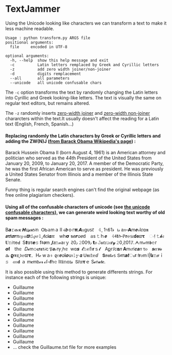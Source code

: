 # TextJammer

Using the Unicode looking like characters we can transform a text to make it less machine readable.
~~~
Usage : python transform.py ARGS file
positional arguments:
  file     encoded in UTF-8

optional arguments:
  -h, --help  show this help message and exit
  -c          Latin letters remplaced by Greek and Cyrillic letters
  -z          add zero width joiner/non-joiner
  -d          digits remplacement
  --all       all parameters
  --unicode   all unicode confusable chars
~~~


The `-c` option transforms the text by randomly changing the Latin letters into Cyrillic and Greek looking-like letters. The text is visually the same on regular text editors, but remains altered. 

The `-z` randomly inserts [zero-width joiner][4] and [zero-width non-joiner][3] chararcters within the text.It usually doesn't affect the reading for a Latin text (English, French, Spanish...)

#### Replacing randomly the Latin characters by Greek or Cyrillic letters and adding the ZW(N)J ([from Barack Obama Wikipedia's page][2]) :

Β‍а‌r‍а‍с‍k‌ Η‌u‍ѕ‍ѕ‍е‍і‍n‌ О‌b‌а‌m‍а‍ І‍І‍ (b‌ο‍r‌n‍ Α‌u‍g‍u‍ѕ‍t‌ 4, 1961) і‍ѕ‌ а‌n‌ А‍m‌е‌r‍і‍с‌а‍n‌ а‌t‌t‍о‌r‌n‌е‌y‍ а‌n‌d‌ р‍ο‍l‍і‌t‍і‍с‌і‍а‌n‌ w‍h‍ο‍ ѕ‌е‌r‌v‍е‌d‌ а‌ѕ‍ t‌h‌е‍ 44t‍h‌ Ρ‍r‍е‍ѕ‍і‌d‌е‌n‌t‍ ο‍f‍ t‌h‌е‌ U‌n‌і‍t‍е‌d‍ Ѕ‌t‍а‍t‍е‍ѕ‌ f‍r‍ο‌m‍ Ј‌а‍n‌u‌а‍r‍y‍ 20, 2009, t‍ο‍ Ј‍а‌n‌u‍а‍r‍y‌ 20, 2017. А‌ m‌е‌m‍b‍е‍r‌ о‌f‍ t‍h‍е‍ D‍е‍m‍ο‌с‍r‌а‍t‌і‌с‍ Ρ‍а‍r‌t‍y‌, h‌е‍ w‌а‍ѕ‌ t‌h‌е‍ f‍і‍r‍ѕ‍t‌ Α‍f‍r‌і‍с‍а‌n‌ А‍m‍е‍r‌і‌с‍а‌n‌ t‌ο‍ ѕ‌е‍r‍v‌е‍ а‍ѕ‌ р‍r‍е‍ѕ‌і‌d‍е‌n‍t‌. Η‌е‌ w‌а‍ѕ‍ р‌r‌е‍v‌і‍ο‌u‌ѕ‌l‌y‌ а‍ U‌n‌і‌t‍е‌d‍ Ѕ‍t‌а‌t‍е‌ѕ‍ Ѕ‍е‌n‍а‍t‌ο‌r‌ f‌r‌о‍m‍ І‌l‍l‌і‍n‍ο‌і‍ѕ‌ а‌n‌d‍ а‌ m‌е‌m‌b‍е‌r‍ ο‌f‌ t‍h‌е‌ І‌l‌l‍і‍n‍ο‌і‍ѕ‌ Ѕ‌t‍а‌t‍е‍ Ѕ‍е‍n‌а‌t‌е‌.

Funny thing is regular search engines can't find the original webpage (as free online plagiarism checkers).

#### Using all of the confusable characters of unicode (see [the unicode confusable characters][1]), we can generate weird looking text worthy of old spam messages : 

Β𝙖𝚛𝜶𝒸𝜿 𝙃ц𝓼𝐬ⅇ𝒾ո  ՕᏏ𝕒mａ II ﴾𝙗ｏᴦ𝝿 𝘼𝔲ɡᴜ𝗌𝘵 𝟺¸ 1৭𝟨1﴿ ι𝓈 𝖺𝔫 𝗔m𝒆𝓇ӏ𝑐⍺𝖓 𝙖𝛕𝘁𝞼𝒓π𝔢𝑦 ⍺𝟉𝚍 𝜚𝜎𝟙˛𝓉𝖎𝖼𝗶𝞪ℼ wհ𝞂 ƽ𝑒𝙧ט𝑒𝖽 𝕒ѕ 𝚝ｈ𝒆 𝟺𝟦𝘁𝘩 ℙ𝐫℮𝕤𝜄𝐝𝐞𝜛𝛕 ං𝔣 𝚝𝓱𝔢 𝐔𝚗𝔦τеꓒ Ѕ𝙩ɑτ𝙚𝚜 ẝ𝖗𝞸m 𝑱𝘢𝚗𝓊а𝔯ｙ Ꙅ0٫ 𝟸00Ꝯ٫ 𝘁𝔬 𝙹𝒂ռ𝚞𝑎𝙧𝔂 𝟸0¸᠎Ꙅ01𝟟․ ᗅ mℯm𝖇𝚎ᴦ 𝙤𝐟 𝗍һ𝕖 𝐷𝓮m𝚘𝐜𝙧𝖆т𝒾ⅽ 𝔓𝙖𝓇т𝛾¸᠎ℎ𝕖  wɑ𝙨 𝓽𝚑℮᠎𝕗ı𝐫ｓ𝓽 Αքгⅈᴄ𝛂𝑛 𝚨m𝔢𝑟ⅰ𝙘𝒂𝘯 τⲟ 𝙨𝒆𝔯𝞶𝓮  𝘢𝓈 𝞎𝗋𝖊𝘴˛𝔡𝕖ϖ𝞃۔ Нℯ wａ𝔰 ϱⲅ𝙚ט𝐢𝒐ս𝔰𝟷𝜸 𝞪 𝖴𝖓⍳𝕥℮ⅆ 𝗦𝝉𝛂𝖙ℯ𝕤 Տ𝖊π𝙖𝒕ം𝖗 𝖿𝐫ⲟm I|𝗹𝞲𝚗𝝈ｉ𝚜 𝑎𝑛𝐝 ａ m𝐞m𝖻ℯ𝓻 ℴſ 𝒕հ𝚎 Iⵏ𝔩𝖎𝕟օɪ𝓼 Տ𝑡α𝞃ｅ Ѕ𝓮𝗇𝓪𝖙𝒆․


It is also possible using this method to generate differents strings.
For instance each of the following strings is unique:
* G‍u‍і‍l‍l‌а‌u‍m‌е
* G‌‍u‍‍і‍‍l‍‍l‍‌а‍‌u‌‍m‍‌е
* G‌‌‍u‌‍‍і‍‍‍l‌‍‍l‌‍‌а‌‍‌u‌‌‍m‍‍‌е
* G‌‌‌‍u‌‌‍‍і‍‍‍‍l‌‌‍‍l‌‌‍‌а‌‌‍‌u‌‌‌‍m‌‍‍‌е
* G‌‌‌‌‍u‌‌‌‍‍і‌‍‍‍‍l‍‌‌‍‍l‌‌‌‍‌а‍‌‌‍‌u‌‌‌‌‍m‌‌‍‍‌е
* G‌‌‌‌‌‍u‍‌‌‌‍‍і‌‌‍‍‍‍l‍‍‌‌‍‍l‌‌‌‌‍‌а‌‍‌‌‍‌u‌‌‌‌‌‍m‍‌‌‍‍‌е
* G‍‌‌‌‌‌‍u‌‍‌‌‌‍‍і‍‌‌‍‍‍‍l‌‍‍‌‌‍‍l‌‌‌‌‌‍‌а‍‌‍‌‌‍‌u‌‌‌‌‌‌‍m‌‍‌‌‍‍‌е
* G‌‍‌‌‌‌‌‍u‍‌‍‌‌‌‍‍і‌‍‌‌‍‍‍‍l‌‌‍‍‌‌‍‍l‍‌‌‌‌‌‍‌а‍‍‌‍‌‌‍‌u‍‌‌‌‌‌‌‍m‍‌‍‌‌‍‍‌е
* G‌‌‍‌‌‌‌‌‍u‌‍‌‍‌‌‌‍‍і‍‌‍‌‌‍‍‍‍l‍‌‌‍‍‌‌‍‍l‌‍‌‌‌‌‌‍‌а‍‍‍‌‍‌‌‍‌u‍‍‌‌‌‌‌‌‍m‍‍‌‍‌‌‍‍‌е
* G‍‌‌‍‌‌‌‌‌‍u‌‌‍‌‍‌‌‌‍‍і‌‍‌‍‌‌‍‍‍‍l‌‍‌‌‍‍‌‌‍‍l‍‌‍‌‌‌‌‌‍‌а‍‍‍‍‌‍‌‌‍‌u‌‍‍‌‌‌‌‌‌‍m‍‍‍‌‍‌‌‍‍‌е
* G‌‍‌‌‍‌‌‌‌‌‍u‌‌‌‍‌‍‌‌‌‍‍і‍‌‍‌‍‌‌‍‍‍‍l‌‌‍‌‌‍‍‌‌‍‍l‍‍‌‍‌‌‌‌‌‍‌а‍‍‍‍‍‌‍‌‌‍‌u‌‌‍‍‌‌‌‌‌‌‍m‌‍‍‍‌‍‌‌‍‍‌е
* ... check the Guillaume.txt file for more examples



[1]: http://www.unicode.org/Public/security/revision-03/confusablesSummary.txt "Unicode "
[2]: https://en.wikipedia.org/wiki/Barack_Obama "Obama"
[3]: https://en.wikipedia.org/wiki/Zero-width_non-joiner "ZWNJ"
[4]: https://en.wikipedia.org/wiki/Zero-width_joiner "ZWJ"

